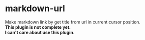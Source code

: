 # markdown-url
Make markdown link by get title from url in current cursor position.  
**This plugin is not complete yet.**  
**I can't care about use this plugin.**
